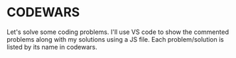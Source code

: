 # CODEWARS
Let's solve some coding problems.
I'll use VS code to show the commented problems along with my solutions using a JS file.
Each problem/solution is listed by its name in codewars.
